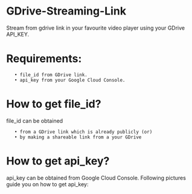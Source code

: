 # GDrive-Streaming-Link
Stream from gdrive link in your favourite video player using your GDrive API_KEY.

# Requirements:
       • file_id from GDrive link.
       • api_key from your Google Cloud Console.
       
# How to get file_id?
file_id can be obtained 

       • from a GDrive link which is already publicly (or)
       • by making a shareable link from a your GDrive
       
# How to get api_key?
api_key can be obtained from Google Cloud Console. Following pictures guide you on how to get api_key:
